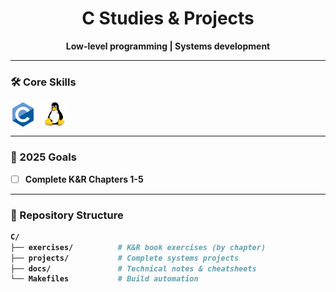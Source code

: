 <h1 align="center">C Studies & Projects</h1>

<p align="center">
  <strong>Low-level programming | Systems development 
</p>

---

### 🛠️ Core Skills
<div style="display: flex; gap: 10px;">
  <img src="https://raw.githubusercontent.com/devicons/devicon/master/icons/c/c-original.svg" alt="C" width="40" height="40"/>
  <img src="https://raw.githubusercontent.com/devicons/devicon/master/icons/linux/linux-original.svg" alt="Linux" width="40" height="40"/>
</div>

---

### 🎯 2025 Goals  
* [ ] Complete K&R Chapters 1-5 


---


### 📂 Repository Structure
```bash
C/
├── exercises/          # K&R book exercises (by chapter)
├── projects/           # Complete systems projects
├── docs/               # Technical notes & cheatsheets
└── Makefiles           # Build automation

